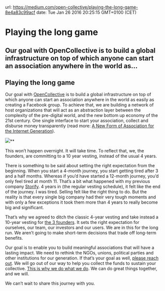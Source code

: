 url: https://medium.com/open-collective/playing-the-long-game-8e4a83c99acf
date: Tue Jan 26 2016 20:25:15 GMT+0100 (CET)


# Playing the long game

## Our goal with OpenCollective is to build a global infrastructure on top of which anyone can start an association anywhere in the world as…

## Playing the long game

Our goal with [OpenCollective](https://opencollective.com) is to build a global infrastructure on top of which anyone can start an association anywhere in the world as easily as creating a Facebook group. To achieve that, we are building a network of host organizations that will act as an abstraction layer between the complexity of the pre-digital world, and the new bottom up economy of the 21st century. One single interface to start your association, collect and disburse money transparently (read more: [A New Form of Association for the Internet Generation](https://medium.com/open-collective/a-new-form-of-association-for-the-internet-generation-part-2-fe6d8415f444#.8c049o2w4)).

![](https://cdn-images-1.medium.com/max/2000/1*LhAW3qIZZ4vBLDYAlUjuoA.png)**

This won’t happen overnight. It will take time. To reflect that, we, the founders, are committing to a 10 year vesting, instead of the usual 4 years.

There is something to be said about setting the right expectation from the beginning. When you start a 4-month journey, you start getting tired after 3 and a half months. Whereas if you’d have started a 12-month journey, you’d only feel tired at month 11. That’s a bit what happened with my previous company [Storify](https://Storify.com). 4 years in (the regular vesting schedule), it felt like the end of the journey. I was tired. Selling felt like the right thing to do. But the reality is that every single big company had their very tough moments and with only a few exceptions it took them more than 4 years to really become big and significant.

That’s why we agreed to ditch the classic 4-year vesting and take instead a 10-year vesting for [the 3 founders](https://medium.com/open-collective/pia-mancini-and-aseem-sood-join-opencollective-as-cofounders-2d4549bd46fd#.cmg1baw9h). It sets the right expectation for ourselves, our team, our investors and our users. We are in this for the long run. We aren’t going to make short-term decisions that trade off long-term benefits.

Our goal is to enable you to build meaningful associations that will have a lasting impact. We need to rethink the NGOs, unions, political parties and other institutions for our generation. If that’s your goal as well, [please reach out](https://opencollective.com/#signup). We will go out of our way to help you collect the funds to sustain your collective. [This is why we do what we do](https://opencollective.com/faq#wdydwyd). We can do great things together, and we will.

We can’t wait to share this journey with you.
